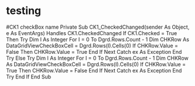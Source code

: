 # testing
#CK1 checkBox name
Private Sub CK1_CheckedChanged(sender As Object, e As EventArgs) Handles CK1.CheckedChanged
    If CK1.Checked = True Then
        Try
            Dim I As Integer
            For I = 0 To Dgrd.Rows.Count - 1
                Dim CHKRow As DataGridViewCheckBoxCell = Dgrd.Rows(I).Cells(0)
                If CHKRow.Value = False Then
                    CHKRow.Value = True
                End If
            Next
        Catch ex As Exception
        End Try
    Else
        Try
            Dim I As Integer
            For I = 0 To Dgrd.Rows.Count - 1
                Dim CHKRow As DataGridViewCheckBoxCell = Dgrd.Rows(I).Cells(0)
                If CHKRow.Value = True Then
                    CHKRow.Value = False
                End If
            Next
        Catch ex As Exception
        End Try
    End If
End Sub
